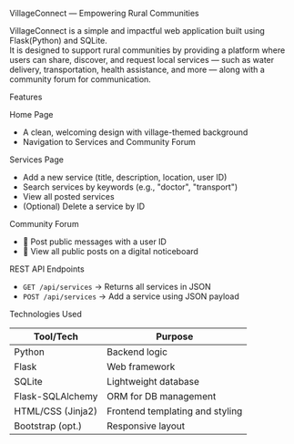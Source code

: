 VillageConnect — Empowering Rural Communities

VillageConnect is a simple and impactful web application built using Flask(Python) and SQLite.  
It is designed to support rural communities by providing a platform where users can share, discover, and request local services — such as water delivery, transportation, health assistance, and more — along with a community forum for communication.

Features

Home Page
- A clean, welcoming design with village-themed background
- Navigation to Services and Community Forum

Services Page
- Add a new service (title, description, location, user ID)
- Search services by keywords (e.g., "doctor", "transport")
- View all posted services
- (Optional) Delete a service by ID

Community Forum
- 📝 Post public messages with a user ID
- 💬 View all public posts on a digital noticeboard

REST API Endpoints
- `GET /api/services` → Returns all services in JSON
- `POST /api/services` → Add a service using JSON payload

Technologies Used

| Tool/Tech         | Purpose                            |
|-------------------|-------------------------------------|
| Python            | Backend logic                      |
| Flask             | Web framework                      |
| SQLite            | Lightweight database               |
| Flask-SQLAlchemy  | ORM for DB management              |
| HTML/CSS (Jinja2) | Frontend templating and styling    |
| Bootstrap (opt.)  | Responsive layout                  |



